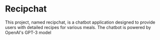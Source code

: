 # Recipchat
This project, named recipchat, is a chatbot application designed to provide users with detailed recipes for various meals. The chatbot is powered by OpenAI's GPT-3 model 
